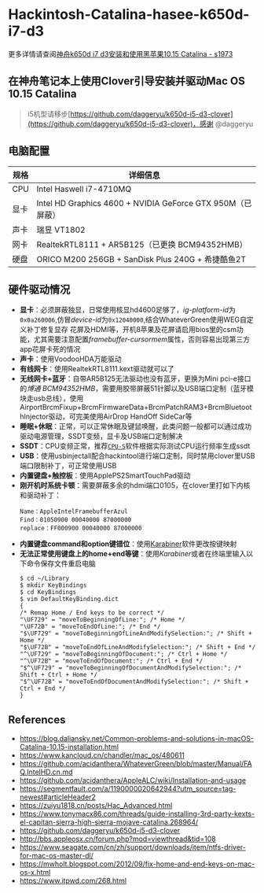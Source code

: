 # Hackintosh-Catalina-hasee-k650d-i7-d3
更多详情请查阅[神舟k650d i7 d3安装和使用黑苹果10.15 Catalina - s1973](https://s1973.top/blog/0015730470006545b49e611cb91470daaacb539b7034eae000)

## 在神舟笔记本上使用Clover引导安装并驱动Mac OS 10.15 Catalina

> i5机型请移步[https://github.com/daggeryu/k650d-i5-d3-clover](https://github.com/daggeryu/k650d-i5-d3-clover)，感谢 @daggeryu

## 电脑配置

| 规格  | 详细信息     |
| ---- | ----------  |
| CPU | Intel Haswell i7-4710MQ |
| 显卡 | Intel HD Graphics 4600 + NVIDIA GeForce GTX 950M（已屏蔽） |
| 声卡 | 瑞昱 VT1802 |
| 网卡 | RealtekRTL8111 + AR5B125（已更换 BCM94352HMB） |
| 硬盘 | ORICO M200 256GB + SanDisk Plus 240G + 希捷酷鱼2T |

## 硬件驱动情况
- **显卡**：必须屏蔽独显，日常使用核显hd4600足够了，*ig-platform-id*为`0x0a260006`,仿冒*device-id*为`0x12040000`,结合WhateverGreen使用WEG自定义补丁修复显存 花屏及HDMI等，开机8苹果及花屏请启用bios里的csm功能，尤其需要注意配置*framebuffer-cursormem*属性，否则容易出现第三方app花屏卡死的情况
- **声卡**：使用VoodooHDA万能驱动
- **有线网卡**：使用RealtekRTL8111.kext驱动就可以了
- **无线网卡+蓝牙**：自带AR5B125无法驱动也没有蓝牙，更换为Mini pci-e接口的*博通 BCM94352HMB*，需要用胶带屏蔽51针脚以及USB端口定制（蓝牙模块走usb总线），使用AirportBrcmFixup+BrcmFirmwareData+BrcmPatchRAM3+BrcmBluetoothInjector驱动，可完美使用AirDrop HandOff SideCar等
- **睡眠+休眠**：正常，可以正常休眠及键鼠唤醒，此类问题一般都可以通过成功驱动电源管理，SSDT变频，显卡及USB端口定制解决
- **SSDT**：CPU变频正常，推荐[`CPU-S`](http://bbs.pcbeta.com/viewthread-1698338-1-1.html)软件根据实际测试CPU运行频率生成ssdt
- **USB**：使用usbinjectall配合hackintool进行端口定制，同时禁用clover里USB端口限制补丁，可正常使用USB
- **内置键盘+触控板**：使用ApplePS2SmartTouchPad驱动
- **刚开机时系统卡顿**：需要屏蔽多余的hdmi端口0105，在clover里打如下内核和驱动补丁：
    ```
    Name：AppleIntelFramebufferAzul
    Find：01050900 00040000 87000000
    replace：FF000900 00040000 87000000
    ```
- **内置键盘command和option键错位**：使用[Karabiner](https://pqrs.org/osx/karabiner/)软件更改按键映射
- **无法正常使用键盘上的home+end等键**：使用*Karabiner*或者在终端里输入以下命令保存文件重启电脑
    ```
    $ cd ~/Library
    $ mkdir KeyBindings
    $ cd KeyBindings
    $ vim DefaultKeyBinding.dict
    {
    /* Remap Home / End keys to be correct */
    "\UF729" = "moveToBeginningOfLine:"; /* Home */
    "\UF72B" = "moveToEndOfLine:"; /* End */
    "$\UF729" = "moveToBeginningOfLineAndModifySelection:"; /* Shift + Home */
    "$\UF72B" = "moveToEndOfLineAndModifySelection:"; /* Shift + End */
    "^\UF729" = "moveToBeginningOfDocument:"; /* Ctrl + Home */
    "^\UF72B" = "moveToEndOfDocument:"; /* Ctrl + End */
    "$^\UF729" = "moveToBeginningOfDocumentAndModifySelection:"; /* Shift + Ctrl + Home */
    "$^\UF72B" = "moveToEndOfDocumentAndModifySelection:"; /* Shift + Ctrl + End */
    }
    ```

## References
- https://blog.daliansky.net/Common-problems-and-solutions-in-macOS-Catalina-10.15-installation.html
- https://www.kancloud.cn/chandler/mac_os/480611
- https://github.com/acidanthera/WhateverGreen/blob/master/Manual/FAQ.IntelHD.cn.md
- https://github.com/acidanthera/AppleALC/wiki/Installation-and-usage
- https://segmentfault.com/a/1190000020642944?utm_source=tag-newest#articleHeader2
- https://zuiyu1818.cn/posts/Hac_Advanced.html
- https://www.tonymacx86.com/threads/guide-installing-3rd-party-kexts-el-capitan-sierra-high-sierra-mojave-catalina.268964/
- https://github.com/daggeryu/k650d-i5-d3-clover
- http://bbs.appleosx.cn/forum.php?mod=viewthread&tid=108
- https://www.seagate.com/cn/zh/support/downloads/item/ntfs-driver-for-mac-os-master-dl/
- https://mwholt.blogspot.com/2012/09/fix-home-and-end-keys-on-mac-os-x.html
- https://www.itpwd.com/268.html